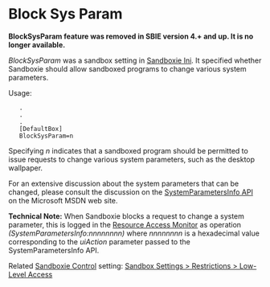 # Block Sys Param

**BlockSysParam feature was removed in SBIE version 4.+ and up. It is no longer available.**


_BlockSysParam_ was a sandbox setting in [Sandboxie Ini](SandboxieIni.md). It specified whether Sandboxie should allow sandboxed programs to change various system parameters.

Usage:

```
   .
   .
   .
   [DefaultBox]
   BlockSysParam=n
```

Specifying _n_ indicates that a sandboxed program should be permitted to issue requests to change various system parameters, such as the desktop wallpaper.

For an extensive discussion about the system parameters that can be changed, please consult the discussion on the [SystemParametersInfo API](https://docs.microsoft.com/en-us/windows/win32/api/winuser/nf-winuser-systemparametersinfoa) on the Microsoft MSDN web site.

**Technical Note:** When Sandboxie blocks a request to change a system parameter, this is logged in the [Resource Access Monitor](ResourceAccessMonitor.md) as operation _(SystemParametersInfo:nnnnnnnn)_ where _nnnnnnnn_ is a hexadecimal value corresponding to the _uiAction_ parameter passed to the SystemParametersInfo API.

Related [Sandboxie Control](SandboxieControl.md) setting: [Sandbox Settings > Restrictions > Low-Level Access](RestrictionsSettings.md#low-level-access--removed)
